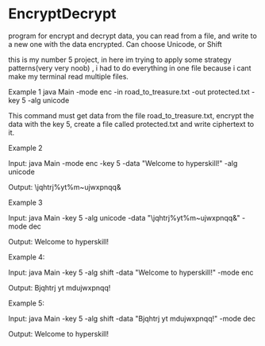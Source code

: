 # EncryptDecrypt
program for encrypt and decrypt data, you can read from a file, and write to a new one with the data encrypted. Can choose Unicode, or Shift


this is my number 5 project, in here im trying to apply some strategy patterns(very very noob) , i had to do everything in one file because i cant make my terminal read multiple files.



Example 1
java Main -mode enc -in road_to_treasure.txt -out protected.txt -key 5 -alg unicode

This command must get data from the file road_to_treasure.txt, encrypt the data with the key 5, create a file called protected.txt and write ciphertext to it.

Example 2

Input:
java Main -mode enc -key 5 -data "Welcome to hyperskill!" -alg unicode

Output:
\jqhtrj%yt%m~ujwxpnqq&

Example 3

Input:
java Main -key 5 -alg unicode -data "\jqhtrj%yt%m~ujwxpnqq&" -mode dec

Output:
Welcome to hyperskill!

Example 4:

Input:
java Main -key 5 -alg shift -data "Welcome to hyperskill!" -mode enc

Output:
Bjqhtrj yt mdujwxpnqq!

Example 5:

Input:
java Main -key 5 -alg shift -data "Bjqhtrj yt mdujwxpnqq!" -mode dec

Output:
Welcome to hyperskill!
